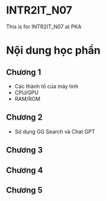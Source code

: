 # INTR2IT_N07
This is for INTR2IT_N07 at PKA

# Nội dung học phần
## Chương 1
- Các thành tố của máy tính
- CPU/GPU
- RAM/ROM
## Chương 2
- Sử dụng GG Search và Chat GPT
## Chương 3

## Chương 4

## Chương 5

